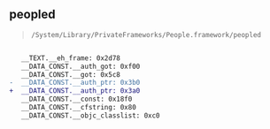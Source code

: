 ## peopled

> `/System/Library/PrivateFrameworks/People.framework/peopled`

```diff

   __TEXT.__eh_frame: 0x2d78
   __DATA_CONST.__auth_got: 0xf00
   __DATA_CONST.__got: 0x5c8
-  __DATA_CONST.__auth_ptr: 0x3b0
+  __DATA_CONST.__auth_ptr: 0x3a0
   __DATA_CONST.__const: 0x18f0
   __DATA_CONST.__cfstring: 0x80
   __DATA_CONST.__objc_classlist: 0xc0

```
